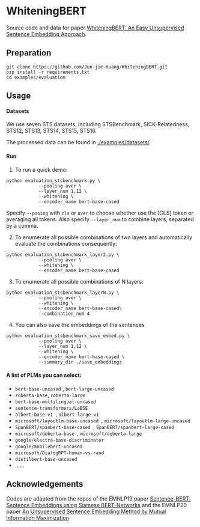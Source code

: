 # WhiteningBERT

Source code and data for paper [WhiteningBERT: An Easy Unsupervised Sentence Embedding Approach](https://arxiv.org/abs/2104.01767).

## Preparation

```
git clone https://github.com/Jun-jie-Huang/WhiteningBERT.git
pip install -r requirements.txt
cd examples/evaluation
```

## Usage

#### Datasets 

We use seven STS datasets, including STSBenchmark, SICK-Relatedness, STS12, STS13, STS14, STS15, STS16.

The processed data can be found in [./examples/datasets/](./examples/datasets/). 

#### Run

1. To run a quick demo:

```
python evaluation_stsbenchmark.py \
			--pooling aver \
			--layer_num 1,12 \
			--whitening \
			--encoder_name bert-base-cased
```

Specify `--pooing` with `cls` or `aver` to choose whether use the [CLS] token or averaging all tokens. Also specify `--layer_num` to combine layers, separated by a comma.

2. To enumerate all possible combinations of two layers and automatically evaluate the combinations consequently:

```
python evaluation_stsbenchmark_layer2.py \
			--pooling aver \
			--whitening \
			--encoder_name bert-base-cased
```

3. To enumerate all possible combinations of N layers:

```
python evaluation_stsbenchmark_layerN.py \
			--pooling aver \
			--whitening \
			--encoder_name bert-base-cased\
			--combination_num 4
```

4. You can also save the embeddings of the sentences

```
python evaluation_stsbenchmark_save_embed.py \
			--pooling aver \
			--layer_num 1,12 \
			--whitening \
			--encoder_name bert-base-cased \
			--summary_dir ./save_embeddings
```

#### A list of PLMs you can select: 

- `bert-base-uncased` , ` bert-large-uncased `
- `roberta-base`, `roberta-large `
- `bert-base-multilingual-uncased`
- `sentence-transformers/LaBSE`
- `albert-base-v1 `, `albert-large-v1 ` 
- `microsoft/layoutlm-base-uncased `, `microsoft/layoutlm-large-uncased `
- `SpanBERT/spanbert-base-cased `, `SpanBERT/spanbert-large-cased `
- `microsoft/deberta-base `, `microsoft/deberta-large `
- `google/electra-base-discriminator`
- `google/mobilebert-uncased `
- `microsoft/DialogRPT-human-vs-rand `
- `distilbert-base-uncased`
- ......

## Acknowledgements

Codes are adapted from the repos of the EMNLP19 paper [Sentence-BERT: Sentence Embeddings using Siamese BERT-Networks](https://github.com/UKPLab/sentence-transformers) and the EMNLP20 paper [An Unsupervised Sentence Embedding Method by Mutual Information Maximization](https://github.com/yanzhangnlp/IS-BERT/)